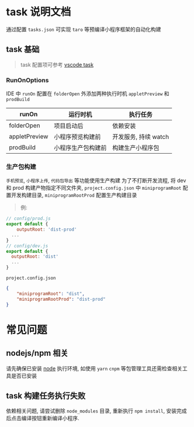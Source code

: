 # task 说明文档

通过配置 `tasks.json` 可实现 `taro` 等预编译小程序框架的自动化构建

## task 基础

> task 配置项可参考 [vscode task](https://code.visualstudio.com/docs/editor/tasks)

### RunOnOptions

IDE 中 `runOn` 配置在 `folderOpen` 外添加两种执行时机 `appletPreview` 和 `prodBuild`

| runOn         | 运行时机          | 执行任务             |
| ------------- | ---------------- | ------------------ |
| folderOpen    | 项目启动后         | 依赖安装            |
| appletPreview | 小程序预览构建前    | 开发服务, 持续 watch |
| prodBuild     | 小程序生产包构建前  | 构建生产小程序包      |

### 生产包构建

`手机预览`, `小程序上传`, `代码包导出` 等功能使用生产构建
为了不打断开发流程, 将 dev 和 prod 构建产物指定不同文件夹,
`project.config.json` 中 `miniprogramRoot` 配置开发构建目录, `miniprogramRootProd` 配置生产构建目录

> 例:

```js
// config/prod.js
export default {
    outputRoot: 'dist-prod'
  ...
}
// config/dev.js
export default {
  outputRoot: 'dist'
  ...
}
```

`project.config.json`

```json
{
    "miniprogramRoot": "dist",
    "miniprogramRootProd": "dist-prod"
}
```

# 常见问题

## nodejs/npm 相关

请先确保已安装 [node](https://nodejs.org/zh-cn/download) 执行环境, 如使用 `yarn` `cnpm` 等包管理工具还需检查相关工具是否已安装

## task 构建任务执行失败

依赖相关问题, 请尝试删除 `node_modules` 目录, 重新执行 `npm install`, 安装完成后点击编译按钮重新编译小程序.
